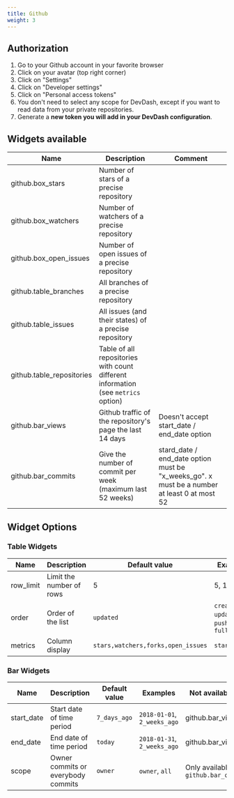 ```yaml
---
title: Github
weight: 3 
---
```


## Authorization

1. Go to your Github account in your favorite browser
2. Click on your avatar (top right corner)
3. Click on "Settings"
4. Click on "Developer settings"
5. Click on "Personal access tokens"
6. You don't need to select any scope for DevDash, except if you want to read data from your private repositories.
7. Generate a **new token you will add in your DevDash configuration**.


## Widgets available

| Name                      | Description                                                                       | Comment                                                                                     |
| ------------------------  | --------------------------------------------------------------------------------  | -----------------------------------------------------------------------------               |
| github.box_stars          | Number of stars of a precise repository                                           |                                                                                             |
| github.box_watchers       | Number of watchers of a precise repository                                        |                                                                                             |
| github.box_open_issues    | Number of open issues of a precise repository                                     |                                                                                             |
| github.table_branches     | All branches of a precise repository                                              |                                                                                             |
| github.table_issues       | All issues (and their states) of a precise repository                             |                                                                                             |
| github.table_repositories | Table of all repositories with count different information (see `metrics` option) |                                                                                             |
| github.bar_views          | Github traffic of the repository's page the last 14 days                          | Doesn't accept start_date / end_date option                                                 |
| github.bar_commits        | Give the number of commit per week (maximum last 52 weeks)                        | stard_date / end_date option must be "x_weeks_go". x must be a number at least 0 at most 52 |

## Widget Options

### Table Widgets

| Name            | Description                        | Default value                        | Examples                                          | Not available for                                  |
| --------------- | ------------------------------     | ------------------------------------ | ------------------------------------------------- | -------------------------------------------------- |
| row_limit       | Limit the number of rows           | 5                                    | 5, 100                                            |                                                    |
| order           | Order of the list                  | `updated`                            | `created`, `updated`, `pushed`, `full_name`       | `github.table_branches`, `github.table_issues`     |
| metrics         | Column display                     | `stars,watchers,forks,open_issues`   | `stars,forks`                                     | `github.table_branches`, `github.table_issues`     |

### Bar Widgets

| Name            | Description                                                                   | Default value     | Examples                                 | Not available for                                        |
| --------------- | ----------------------------------------------------------------------------- | ----------------- | ---------------------------------------- | -------------------------------------------------------- |
| start_date      | Start date of time period                                                     | `7_days_ago`      | `2018-01-01`, `2_weeks_ago`              | github.bar_views                                         |
| end_date        | End date of time period                                                       | `today`           | `2018-01-31`, `2_weeks_ago`              | github.bar_views                                         |
| scope           | Owner commits or everybody commits | `owner`                              | `owner`, `all`                                    | Only available for `github.bar_commits`               |
